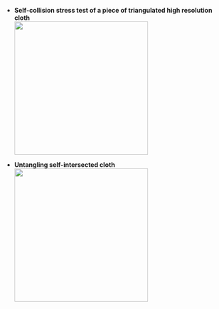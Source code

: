 - <strong>Self-collision stress test of a piece of triangulated high resolution cloth</strong>  
<img
 src="../static/assets/gif/stresstest.gif" style="width:300px;height:auto;"/>

- <strong>Untangling self-intersected cloth</strong>  
<img
 src="../static/assets/gif/untangle.gif" style="width:300px;height:auto;"/>
